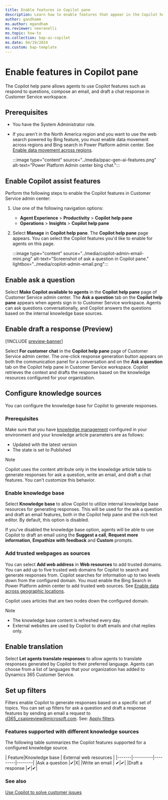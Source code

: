 ```yaml
---
title: Enable features in Copilot pane
description: Learn how to enable features that appear in the Copilot help pane to increase agent productivity in Customer Service workspace.
author: gandhamm
ms.author: mgandham
ms.reviewer: neeranelli
ms.topic: how-to 
ms.collection: bap-ai-copilot
ms.date: 04/19/2024
ms.custom: bap-template 
---
```


# Enable features in Copilot pane

The Copilot help pane allows agents to use Copilot features such as respond to questions, compose an email, and draft a chat response in Customer Service workspace.

## Prerequisites

- You have the System Administrator role.
- If you aren't in the North America region and you want to use the web search powered by Bing feature, you must enable data movement across regions and Bing search in Power Platform admin center. See [Enable data movement across regions](/power-platform/admin/geographical-availability-copilot).

   :::image type="content" source="../media/ppac-gen-ai-features.png" alt-text="Power Platform Admin center bing chat.":::

## Enable Copilot assist features

Perform the following steps to enable the Copilot features in Customer Service admin center:

1. Use one of the following navigation options:
      - **Agent Experience** > **Productivity** > **Copilot help pane**
      - **Operations** > **Insights** > **Copilot help pane**
1. Select **Manage** in **Copilot help pane**. The **Copilot help pane** page appears. You can select the Copilot features you'd like to enable for agents on this page.

     :::image type="content" source="../media/copilot-admin-email-mini.png" alt-text="Screenshot of ask a question in Copilot pane." lightbox="../media/copilot-admin-email.png":::


## Enable ask a question

Select **Make Copilot available to agents** in the **Copilot help pane** page of Customer Service admin center. The **Ask a question** tab on the **Copilot help pane** appears when agents sign in to Customer Service workspace. Agents can ask questions conversationally, and Copilot answers the questions based on the internal knowledge base sources.

## Enable draft a response (Preview)

[!INCLUDE [preview-banner](../../../shared-content/shared/preview-includes/preview-note.md)]

Select **For customer chat** in the **Copilot help pane** page of Customer Service admin center. The one-click response generation button appears on both the communication panel for a conversation and on the **Ask a question** tab on the Copilot help pane in Customer Service workspace. Copilot retrieves the context and drafts the response based on the knowledge resources configured for your organization.

## Configure knowledge sources

You can configure the knowledge base for Copilot to generate responses.

### Prerequisites

Make sure that you have [knowledge management](set-up-knowledge-management-embedded-knowledge-search.md#setup-overview) configured in your environment and your knowledge article parameters are as follows:
   - Updated with the latest version
   - The state is set to Published

> [!NOTE]
 > Copilot uses the content attribute only in the knowledge article table to generate responses for ask a question, write an email, and draft a chat features. You can't customize this behavior.

### Enable knowledge base

Select **Knowledge base** to allow Copilot to utilize internal knowledge base resources for generating responses. This will be used for the ask a question and draft an email features, both in the Copilot help pane and the rich text editor. By default, this option is disabled.

If you've disabled the knowledge base option, agents will be able to use Copilot to draft an email using the **Suggest a call**, **Request more information**, **Empathize with feedback** and **Custom** prompts.

### Add trusted webpages as sources

You can select **Add web address** in **Web resources** to add trusted domains. You can add up to five trusted web domains for Copilot to search and generate responses from. Copilot searches for information up to two levels down from the configured domain. You must enable the Bing Search in Power Platform admin center to add trusted web sources. See [Enable data across geographic locations](/microsoft-copilot-studio/manage-data-movement-outside-us#enable-data-across-geographic-locations).

Copilot uses articles that are two nodes down the configured domain.

> [!NOTE]
> - The knowledge base content is refreshed every day.
> - External websites are used by Copilot to draft emails and chat replies only.

## Enable translation

Select **Let agents translate responses** to allow agents to translate responses generated by Copilot to their preferred language. Agents can choose from a list of languages that your organization has added to Dynamics 365 Customer Service.

## Set up filters

Filters enable Copilot to generate responses based on a specific set of topics. You can set up filters for ask a question and draft a response features by sending an email a request to d365_csaipreview@microsoft.com. See: [Apply filters](../use/use-copilot-features.md#apply-filters).

### Features supported with different knowledge sources

The following table summarizes the Copilot features supported for a configured knowledge source.

| Feature|Knowledge base | External web resources |
|-------|----------|---------|--------|
|Ask a question |✔|X|
|Write an email | ✔|✔|
|Draft a response |✔|✔|

### See also

[Use Copilot to solve customer issues](../use/use-copilot-features.md)
